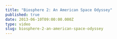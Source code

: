 ```yaml
---
title: "Biosphere 2: An American Space Odyssey"
published: true
date: 2013-06-10T09:00:00.000Z
type: video
slug: biosphere-2-an-american-space-odyssey
---
```

